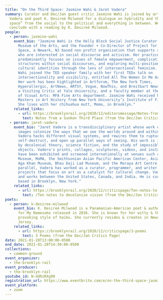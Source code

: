 ```yaml
---
title: "On the Third Space: Jasmine Wahi & Jaret Vadera"
summary: Curator and Dec/Jan guest critic Jasmine Wahi is joined by artist Jaret
  Vadera and poet K. Desireé Milwood for a dialogue on hybridity and the “third
  space” from the social to the political and everything in between. We’ll
  conclude with a reading by K. Desireé Milwood.
people:
  - person: jasmine-wahi
    event_bio: "Jasmine Wahi is the Holly Block Social Justice Curator at the Bronx
      Museum of the Arts, and the Founder + Co-Director of Project for Empty
      Space, a Newark, NJ based non profit organization that supports artists
      who are interested in social discourse and activism. Her practice
      predominantly focuses on issues of female empowerment, complicating binary
      structures within social discourses, and exploring multi-positional
      cultural identities through the lens of intersectional feminism. In 2019,
      Wahi joined the TED speaker family with her first TEDx talk on
      intersectionality and visibility, entitled All The Women In Me Are Tired.
      Her work has been highlighted in Artforum, The New York Times,
      Hyperallergic, ArtNews, ARTSY, Vogue, NowThis, and Breitbart News. Wahi is
      a Visiting Critic at Yale University, and a faculty member at the School
      of Visual Arts: MFA Fine Arts department. Jasmine Wahi received her
      Masters in Art History from New York University’s Institute of Fine Arts.
      She lives with her chihuahua mutt, Momo, in Brooklyn."
    related_links:
      - url: https://brooklynrail.org/2020/12/editorsmessage/Notes-from-a-Sunken-Third-Place
        text: Notes from a Sunken Third Place (from the Dec/Jan Critics Page)
  - person: jaret-vadera
    event_bio: "Jaret Vadera is a transdisciplinary artist whose work examines how
      images colonize the ways that we see the worlds around and within us.
      Vadera hacks different visual systems, and rewires them to rupture,
      self-destruct, and open up parallel ways of seeing. His work is influenced
      by decolonial theory, science fiction, and the study of impossible
      objects. Vadera's prints, collages, sculptures, videos, and installations
      have been exhibited and screened internationally at venues such as: Queens
      Museum, MoMA, the Smithsonian Asian Pacific American Center, Asia Society,
      Aga Khan Museum, Bhau Daji Lad Museum, and the Maraya Art Centre. In
      parallel, Vadera has worked as a curator, programmer, and writer on
      projects that focus on art as a catalyst for cultural change. Vadera lives
      and works between the United States, Canada, and India. He is currently
      based in Brooklyn, New York."
    related_links:
      - url: https://brooklynrail.org/2020/12/criticspage/Ten-notes-to-decolonize-vision-Ten-notes-to-my-younger-self-Ten-notes-to-a-younger-artist-Ten-notes-to-remember
        text: /Ten notes to decolonize vision (from the Dec/Jan Critics Page)
poets:
  - person: k-desiree-milwood
    event_bio: K. Desireé Milwood is a Panamanian-American poet & author of Poems
      for My Namesake released in 2016. She is known for her witty & thought
      provoking style of haiku. She currently resides & creates in Newark, New
      Jersey.
    related_links:
      - url: https://brooklynrail.org/2020/12/criticspage/3-poems
        text: 3 Poems (from the Dec/Jan Critics Page)
date: 2021-01-28T13:00:00-0500
end_date: 2021-01-28T14:30:00-0500
collections:
  - common-ground
event_organizer:
  - the-brooklyn-rail
event_producer:
  - the-brooklyn-rail
youtube_id: N-ddRzRXg90
registration_url: https://www.eventbrite.com/e/on-the-third-space-jasmine-wahi-jaret-vadera-tickets-137832860797
event_platform:
  - zoom
---
```

